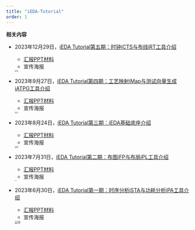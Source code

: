 ```yaml
---
title: "iEDA-Tutorial"
order: 1
---
```




**相关内容**

- 2023年12月29日，[iEDA Tutorial第五期：时钟iCTS与布线iRT工具介绍](https://space.bilibili.com/1189298533/channel/series)
  - [汇报PPT材料](/res/slides/iEDA_Tutorial-5.pdf)
  - 宣传海报
  <img src="/res/images/activities/tutorial/t5.png" alt="6" style="zoom:35%;" />

- 2023年9月27日，[iEDA Tutorial第四期：工艺映射iMap与测试向量生成iATPG工具介绍](https://space.bilibili.com/1189298533/channel/series)
  - [汇报PPT材料](/res/slides/iEDA_Tutorial-4.pdf)
  - 宣传海报
  <img src="/res/images/activities/tutorial/t4.png" alt="6" style="zoom:35%;" />

- 2023年8月24日，[iEDA Tutorial第三期：iEDA基础底座介绍](https://space.bilibili.com/1189298533/channel/series)
  - [汇报PPT材料]()
  - 宣传海报
  <img src="/res/images/activities/tutorial/t3.png" alt="6" style="zoom:38%;" />

- 2023年7月31日，[iEDA Tutorial第二期：布图iFP与布局iPL工具介绍](https://space.bilibili.com/1189298533/channel/series)
  - [汇报PPT材料](/res/slides/iEDA_Tutorial-2.pdf)
  - 宣传海报
  <img src="/res/images/activities/tutorial/t2.png" alt="6" style="zoom:18%;" />

- 2023年6月30日，[iEDA Tutorial第一期：时序分析iSTA与功耗分析iPA工具介绍](https://space.bilibili.com/1189298533/channel/series)
  - [汇报PPT材料](/res/slides/iEDA_Tutorial-1.pdf)
  - 宣传海报
  <img src="/res/images/activities/tutorial/t1.png" alt="6" style="zoom:60%;" />
